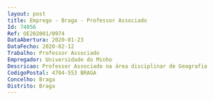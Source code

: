 ```yaml
--- 
layout: post
title: Emprego - Braga - Professor Associado
Id: 74056
Ref: OE202001/0974
DataAbertura: 2020-01-23
DataFecho: 2020-02-12
Trabalho: Professor Associado
Empregador: Universidade do Minho
Descricao: Professor Associado na área disciplinar de Geografia
CodigoPostal: 4704-553 BRAGA
Concelho: Braga
Distrito: Braga
--- 
```

